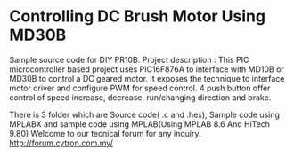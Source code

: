 # Controlling DC Brush Motor Using MD30B
Sample source code for DIY PR10B. Project description :  This PIC microcontroller based project uses PIC16F876A to interface with MD10B or MD30B to control a DC geared motor. It exposes the technique to interface motor driver and configure PWM for speed control. 4 push button offer control of speed increase, decrease, run/changing direction and brake.

There is 3 folder which are Source code( .c and .hex), Sample code using MPLABX and sample code using MPLAB(Using MPLAB 8.6 And HiTech 9.80) Welcome to our tecnical forum for any inquiry. http://forum.cytron.com.my/
